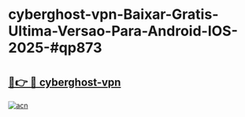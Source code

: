 # cyberghost-vpn-Baixar-Gratis-Ultima-Versao-Para-Android-IOS-2025-#qp873

# <h2><a href="https://ainizakaria.my?title=cyberghost-vpn&ref=24M">🔗👉 🔴 cyberghost-vpn</a></h2>

[![acn](https://github.com/user-attachments/assets/0f9c940e-d8b0-45ae-aac7-cd30a18b3e1c)](https://ainizakaria.my?title=cyberghost-vpn&ref=24M)

